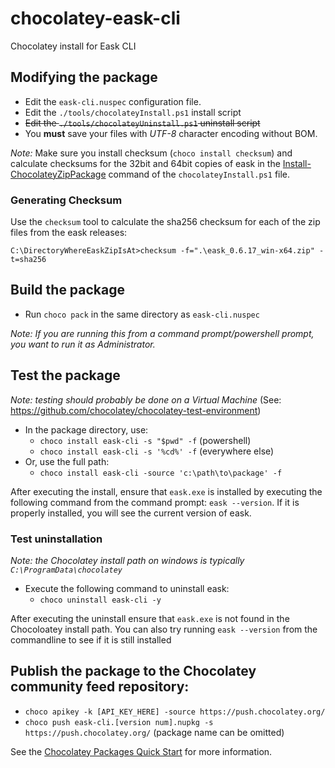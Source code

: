 ﻿# chocolatey-eask-cli

Chocolatey install for Eask CLI

## Modifying the package

- Edit the `eask-cli.nuspec` configuration file.
- Edit the `./tools/chocolateyInstall.ps1` install script
- ~~Edit the `./tools/chocolateyUninstall.ps1` uninstall script~~
- You **must** save your files with *UTF-8* character encoding without BOM.

_Note:_ Make sure you install checksum (`choco install checksum`) and calculate checksums for the 32bit and 64bit copies of eask in the [Install-ChocolateyZipPackage](https://chocolatey.org/docs/helpers-install-chocolatey-zip-package) command of the `chocolateyInstall.ps1` file.

### Generating Checksum

Use the `checksum` tool to calculate the sha256 checksum for each of the zip files from the eask releases:

`C:\DirectoryWhereEaskZipIsAt>checksum -f=".\eask_0.6.17_win-x64.zip" -t=sha256`

## Build the package

- Run `choco pack` in the same directory as `eask-cli.nuspec`

_Note: If you are running this from a command prompt/powershell prompt, you want to run it as Administrator._

## Test the package

_Note: testing should probably be done on a Virtual Machine_
(See: https://github.com/chocolatey/chocolatey-test-environment)

- In the package directory, use:
  - `choco install eask-cli -s "$pwd" -f` (powershell)
  - `choco install eask-cli -s '%cd%' -f` (everywhere else)
- Or, use the full path:
  - `choco install eask-cli -source 'c:\path\to\package' -f`

After executing the install, ensure that `eask.exe` is installed by executing the following command from the command prompt: `eask --version`. If it is properly installed, you will see the current version of eask.

### Test uninstallation

_Note: the Chocolatey install path on windows is typically `C:\ProgramData\chocolatey`_

- Execute the following command to uninstall eask:
    + `choco uninstall eask-cli -y`

After executing the uninstall ensure that `eask.exe` is not found in the Chocoloatey install path. You can also try running `eask --version` from the commandline to see if it is still installed


## Publish the package to the Chocolatey community feed repository:

- `choco apikey -k [API_KEY_HERE] -source https://push.chocolatey.org/`
- `choco push eask-cli.[version num].nupkg -s https://push.chocolatey.org/` (package name can be omitted)

See the [Chocolatey Packages Quick Start][quickstart] for more information.


<!-- Links -->

[quickstart]: https://github.com/chocolatey/choco/wiki/CreatePackagesQuickStart
